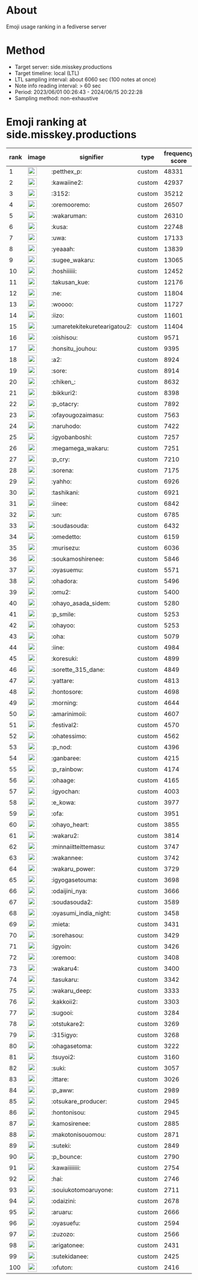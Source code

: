 # About
Emoji usage ranking in a fediverse server

# Method
- Target server: side.misskey.productions
- Target timeline: local (LTL)
- LTL sampling interval: about 6060 sec (100 notes at once)
- Note info reading interval: > 60 sec
- Period: 2023/06/01 00:26:43 - 2024/06/15 20:22:28 
- Sampling method: non-exhaustive

# Emoji ranking at side.misskey.productions

|rank|image|signifier|type|frequency score|
|----|----|----|----|----|
|1|<img height="24" src="https://side.misskey.productions/emoji/petthex_p.webp">|:petthex_p:|custom|48331|
|2|<img height="24" src="https://side.misskey.productions/emoji/kawaiine2.webp">|:kawaiine2:|custom|42937|
|3|<img height="24" src="https://side.misskey.productions/emoji/3152.webp">|:3152:|custom|35212|
|4|<img height="24" src="https://side.misskey.productions/emoji/oremooremo.webp">|:oremooremo:|custom|26507|
|5|<img height="24" src="https://side.misskey.productions/emoji/wakaruman.webp">|:wakaruman:|custom|26310|
|6|<img height="24" src="https://side.misskey.productions/emoji/kusa.webp">|:kusa:|custom|22748|
|7|<img height="24" src="https://side.misskey.productions/emoji/uwa.webp">|:uwa:|custom|17133|
|8|<img height="24" src="https://side.misskey.productions/emoji/yeaaah.webp">|:yeaaah:|custom|13839|
|9|<img height="24" src="https://side.misskey.productions/emoji/sugee_wakaru.webp">|:sugee_wakaru:|custom|13065|
|10|<img height="24" src="https://side.misskey.productions/emoji/hoshiiiiii.webp">|:hoshiiiiii:|custom|12452|
|11|<img height="24" src="https://side.misskey.productions/emoji/takusan_kue.webp">|:takusan_kue:|custom|12176|
|12|<img height="24" src="https://side.misskey.productions/emoji/ne.webp">|:ne:|custom|11804|
|13|<img height="24" src="https://side.misskey.productions/emoji/woooo.webp">|:woooo:|custom|11727|
|14|<img height="24" src="https://side.misskey.productions/emoji/iizo.webp">|:iizo:|custom|11601|
|15|<img height="24" src="https://side.misskey.productions/emoji/umaretekitekuretearigatou2.webp">|:umaretekitekuretearigatou2:|custom|11404|
|16|<img height="24" src="https://side.misskey.productions/emoji/oishisou.webp">|:oishisou:|custom|9571|
|17|<img height="24" src="https://side.misskey.productions/emoji/honsitu_jouhou.webp">|:honsitu_jouhou:|custom|9395|
|18|<img height="24" src="https://side.misskey.productions/emoji/a2.webp">|:a2:|custom|8924|
|19|<img height="24" src="https://side.misskey.productions/emoji/sore.webp">|:sore:|custom|8914|
|20|<img height="24" src="https://side.misskey.productions/emoji/chiken_.webp">|:chiken_:|custom|8632|
|21|<img height="24" src="https://side.misskey.productions/emoji/bikkuri2.webp">|:bikkuri2:|custom|8398|
|22|<img height="24" src="https://side.misskey.productions/emoji/p_otacry.webp">|:p_otacry:|custom|7892|
|23|<img height="24" src="https://side.misskey.productions/emoji/ofayougozaimasu.webp">|:ofayougozaimasu:|custom|7563|
|24|<img height="24" src="https://side.misskey.productions/emoji/naruhodo.webp">|:naruhodo:|custom|7422|
|25|<img height="24" src="https://side.misskey.productions/emoji/igyobanboshi.webp">|:igyobanboshi:|custom|7257|
|26|<img height="24" src="https://side.misskey.productions/emoji/megamega_wakaru.webp">|:megamega_wakaru:|custom|7251|
|27|<img height="24" src="https://side.misskey.productions/emoji/p_cry.webp">|:p_cry:|custom|7210|
|28|<img height="24" src="https://side.misskey.productions/emoji/sorena.webp">|:sorena:|custom|7175|
|29|<img height="24" src="https://side.misskey.productions/emoji/yahho.webp">|:yahho:|custom|6926|
|30|<img height="24" src="https://side.misskey.productions/emoji/tashikani.webp">|:tashikani:|custom|6921|
|31|<img height="24" src="https://side.misskey.productions/emoji/iinee.webp">|:iinee:|custom|6842|
|32|<img height="24" src="https://side.misskey.productions/emoji/un.webp">|:un:|custom|6785|
|33|<img height="24" src="https://side.misskey.productions/emoji/soudasouda.webp">|:soudasouda:|custom|6432|
|34|<img height="24" src="https://side.misskey.productions/emoji/omedetto.webp">|:omedetto:|custom|6159|
|35|<img height="24" src="https://side.misskey.productions/emoji/murisezu.webp">|:murisezu:|custom|6036|
|36|<img height="24" src="https://side.misskey.productions/emoji/soukamoshirenee.webp">|:soukamoshirenee:|custom|5846|
|37|<img height="24" src="https://side.misskey.productions/emoji/oyasuemu.webp">|:oyasuemu:|custom|5571|
|38|<img height="24" src="https://side.misskey.productions/emoji/ohadora.webp">|:ohadora:|custom|5496|
|39|<img height="24" src="https://side.misskey.productions/emoji/omu2.webp">|:omu2:|custom|5400|
|40|<img height="24" src="https://side.misskey.productions/emoji/ohayo_asada_sidem.webp">|:ohayo_asada_sidem:|custom|5280|
|41|<img height="24" src="https://side.misskey.productions/emoji/p_smile.webp">|:p_smile:|custom|5253|
|42|<img height="24" src="https://side.misskey.productions/emoji/ohayoo.webp">|:ohayoo:|custom|5253|
|43|<img height="24" src="https://side.misskey.productions/emoji/oha.webp">|:oha:|custom|5079|
|44|<img height="24" src="https://side.misskey.productions/emoji/iine.webp">|:iine:|custom|4984|
|45|<img height="24" src="https://side.misskey.productions/emoji/koresuki.webp">|:koresuki:|custom|4899|
|46|<img height="24" src="https://side.misskey.productions/emoji/sorette_315_dane.webp">|:sorette_315_dane:|custom|4849|
|47|<img height="24" src="https://side.misskey.productions/emoji/yattare.webp">|:yattare:|custom|4813|
|48|<img height="24" src="https://side.misskey.productions/emoji/hontosore.webp">|:hontosore:|custom|4698|
|49|<img height="24" src="https://side.misskey.productions/emoji/morning.webp">|:morning:|custom|4644|
|50|<img height="24" src="https://side.misskey.productions/emoji/amarinimoii.webp">|:amarinimoii:|custom|4607|
|51|<img height="24" src="https://side.misskey.productions/emoji/festival2.webp">|:festival2:|custom|4570|
|52|<img height="24" src="https://side.misskey.productions/emoji/ohatessimo.webp">|:ohatessimo:|custom|4562|
|53|<img height="24" src="https://side.misskey.productions/emoji/p_nod.webp">|:p_nod:|custom|4396|
|54|<img height="24" src="https://side.misskey.productions/emoji/ganbaree.webp">|:ganbaree:|custom|4215|
|55|<img height="24" src="https://side.misskey.productions/emoji/p_rainbow.webp">|:p_rainbow:|custom|4174|
|56|<img height="24" src="https://side.misskey.productions/emoji/ohaage.webp">|:ohaage:|custom|4165|
|57|<img height="24" src="https://side.misskey.productions/emoji/igyochan.webp">|:igyochan:|custom|4003|
|58|<img height="24" src="https://side.misskey.productions/emoji/e_kowa.webp">|:e_kowa:|custom|3977|
|59|<img height="24" src="https://side.misskey.productions/emoji/ofa.webp">|:ofa:|custom|3951|
|60|<img height="24" src="https://side.misskey.productions/emoji/ohayo_heart.webp">|:ohayo_heart:|custom|3855|
|61|<img height="24" src="https://side.misskey.productions/emoji/wakaru2.webp">|:wakaru2:|custom|3814|
|62|<img height="24" src="https://side.misskey.productions/emoji/minnaiitteittemasu.webp">|:minnaiitteittemasu:|custom|3747|
|63|<img height="24" src="https://side.misskey.productions/emoji/wakannee.webp">|:wakannee:|custom|3742|
|64|<img height="24" src="https://side.misskey.productions/emoji/wakaru_power.webp">|:wakaru_power:|custom|3729|
|65|<img height="24" src="https://side.misskey.productions/emoji/igyogasetouma.webp">|:igyogasetouma:|custom|3698|
|66|<img height="24" src="https://side.misskey.productions/emoji/odaijini_nya.webp">|:odaijini_nya:|custom|3666|
|67|<img height="24" src="https://side.misskey.productions/emoji/soudasouda2.webp">|:soudasouda2:|custom|3589|
|68|<img height="24" src="https://side.misskey.productions/emoji/oyasumi_india_night.webp">|:oyasumi_india_night:|custom|3458|
|69|<img height="24" src="https://side.misskey.productions/emoji/mieta.webp">|:mieta:|custom|3431|
|70|<img height="24" src="https://side.misskey.productions/emoji/sorehasou.webp">|:sorehasou:|custom|3429|
|71|<img height="24" src="https://side.misskey.productions/emoji/igyoin.webp">|:igyoin:|custom|3426|
|72|<img height="24" src="https://side.misskey.productions/emoji/oremoo.webp">|:oremoo:|custom|3408|
|73|<img height="24" src="https://side.misskey.productions/emoji/wakaru4.webp">|:wakaru4:|custom|3400|
|74|<img height="24" src="https://side.misskey.productions/emoji/tasukaru.webp">|:tasukaru:|custom|3342|
|75|<img height="24" src="https://side.misskey.productions/emoji/wakaru_deep.webp">|:wakaru_deep:|custom|3333|
|76|<img height="24" src="https://side.misskey.productions/emoji/kakkoii2.webp">|:kakkoii2:|custom|3303|
|77|<img height="24" src="https://side.misskey.productions/emoji/sugooi.webp">|:sugooi:|custom|3284|
|78|<img height="24" src="https://side.misskey.productions/emoji/otstukare2.webp">|:otstukare2:|custom|3269|
|79|<img height="24" src="https://side.misskey.productions/emoji/315igyo.webp">|:315igyo:|custom|3268|
|80|<img height="24" src="https://side.misskey.productions/emoji/ohagasetoma.webp">|:ohagasetoma:|custom|3222|
|81|<img height="24" src="https://side.misskey.productions/emoji/tsuyoi2.webp">|:tsuyoi2:|custom|3160|
|82|<img height="24" src="https://side.misskey.productions/emoji/suki.webp">|:suki:|custom|3057|
|83|<img height="24" src="https://side.misskey.productions/emoji/ittare.webp">|:ittare:|custom|3026|
|84|<img height="24" src="https://side.misskey.productions/emoji/p_aww.webp">|:p_aww:|custom|2989|
|85|<img height="24" src="https://side.misskey.productions/emoji/otsukare_producer.webp">|:otsukare_producer:|custom|2945|
|86|<img height="24" src="https://side.misskey.productions/emoji/hontonisou.webp">|:hontonisou:|custom|2945|
|87|<img height="24" src="https://side.misskey.productions/emoji/kamosirenee.webp">|:kamosirenee:|custom|2885|
|88|<img height="24" src="https://side.misskey.productions/emoji/makotonisouomou.webp">|:makotonisouomou:|custom|2871|
|89|<img height="24" src="https://side.misskey.productions/emoji/suteki.webp">|:suteki:|custom|2849|
|90|<img height="24" src="https://side.misskey.productions/emoji/p_bounce.webp">|:p_bounce:|custom|2790|
|91|<img height="24" src="https://side.misskey.productions/emoji/kawaiiiiiiii.webp">|:kawaiiiiiiii:|custom|2754|
|92|<img height="24" src="https://side.misskey.productions/emoji/hai.webp">|:hai:|custom|2746|
|93|<img height="24" src="https://side.misskey.productions/emoji/souiukotomoaruyone.webp">|:souiukotomoaruyone:|custom|2711|
|94|<img height="24" src="https://side.misskey.productions/emoji/odaizini.webp">|:odaizini:|custom|2678|
|95|<img height="24" src="https://side.misskey.productions/emoji/aruaru.webp">|:aruaru:|custom|2666|
|96|<img height="24" src="https://side.misskey.productions/emoji/oyasuefu.webp">|:oyasuefu:|custom|2594|
|97|<img height="24" src="https://side.misskey.productions/emoji/zuzozo.webp">|:zuzozo:|custom|2566|
|98|<img height="24" src="https://side.misskey.productions/emoji/arigatonee.webp">|:arigatonee:|custom|2431|
|99|<img height="24" src="https://side.misskey.productions/emoji/sutekidanee.webp">|:sutekidanee:|custom|2425|
|100|<img height="24" src="https://side.misskey.productions/emoji/ofuton.webp">|:ofuton:|custom|2416|

